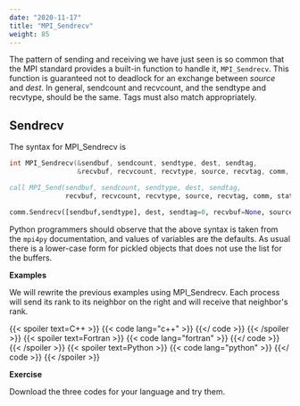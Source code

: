 ```yaml
---
date: "2020-11-17"
title: "MPI_Sendrecv"
weight: 85
---
```


The pattern of sending and receiving we have just seen is so common that the MPI standard provides a built-in function to handle it, `MPI_Sendrecv`.  This function is guaranteed not to deadlock for an exchange between _source_ and _dest_.  In general, sendcount and recvcount, and the sendtype and recvtype, should be the same.  Tags must also match appropriately.

## Sendrecv

The syntax for MPI_Sendrecv is
```c++
int MPI_Sendrecv(&sendbuf, sendcount, sendtype, dest, sendtag,
                 &recvbuf, recvcount, recvtype, source, recvtag, comm, &status)
```
```fortran
call MPI_Send(sendbuf, sendcount, sendtype, dest, sendtag, 
              recvbuf, recvcount, recvtype, source, recvtag, comm, status, ierr)
```
```python
comm.Sendrecv([sendbuf,sendtype], dest, sendtag=0, recvbuf=None, source=ANY_SOURCE, recvtag=ANY_TAG, status=None)
```
Python programmers should observe that the above syntax is taken from the `mpi4py` documentation, and values of variables are the defaults. As usual there is a lower-case form for pickled objects that does not use the list for the buffers.

**Examples**

We will rewrite the previous examples using MPI_Sendrecv. Each process will send its rank to its neighbor on the right and will receive that neighbor's rank.

{{< spoiler text=C++ >}}
{{< code lang="c++" >}}
    [](/content/courses/parallel-computing-introduction/codes/mpi_sendrecv.cxx)
{{</ code >}}
{{< /spoiler >}}
{{< spoiler text=Fortran >}}
{{< code lang="fortran" >}}
    [](/content/courses/parallel-computing-introduction/codes/mpi_sendrecv.f90)
{{</ code >}}
{{< /spoiler >}}
{{< spoiler text=Python >}}
{{< code lang="python" >}}
    [](/content/courses/parallel-computing-introduction/codes/mpi_sendrecv.py)
{{</ code >}}
{{< /spoiler >}}

**Exercise**

Download the three codes for your language and try them. 


